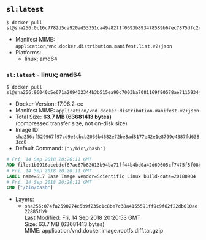 ## `sl:latest`

```console
$ docker pull sl@sha256:0c16c7782d5ca920ad53351ca49a82f1f0693b893478589b67ec7875dfc2cf5f
```

-	Manifest MIME: `application/vnd.docker.distribution.manifest.list.v2+json`
-	Platforms:
	-	linux; amd64

### `sl:latest` - linux; amd64

```console
$ docker pull sl@sha256:96040c5e671a209432344b3b515ea90c7003ba7081169f90578ae71159344228
```

-	Docker Version: 17.06.2-ce
-	Manifest MIME: `application/vnd.docker.distribution.manifest.v2+json`
-	Total Size: **63.7 MB (63681413 bytes)**  
	(compressed transfer size, not on-disk size)
-	Image ID: `sha256:f529967f97cd9e5cbcb2036b4682e72be8ad8177e42e1e8799e4387fd6383cc0`
-	Default Command: `["\/bin\/bash"]`

```dockerfile
# Fri, 14 Sep 2018 20:20:11 GMT
ADD file:1b0916acebdcf87ac67b82013b94ba71ff44b4bd0a42d69605cf7475f5f08bce in / 
# Fri, 14 Sep 2018 20:20:11 GMT
LABEL name=SL7 Base Image vendor=Scientific Linux build-date=20180904
# Fri, 14 Sep 2018 20:20:11 GMT
CMD ["/bin/bash"]
```

-	Layers:
	-	`sha256:074fa2590274c5b9f235c1c8be7c38a4155591ff9c9f62f22db010ae22885fb9`  
		Last Modified: Fri, 14 Sep 2018 20:20:53 GMT  
		Size: 63.7 MB (63681413 bytes)  
		MIME: application/vnd.docker.image.rootfs.diff.tar.gzip
